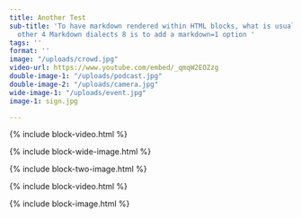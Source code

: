 ```yaml
---
title: Another Test
sub-title: 'To have markdown rendered within HTML blocks, what is usually 5 done in
  other 4 Markdown dialects 8 is to add a markdown=1 option '
tags: ''
format: ''
image: "/uploads/crowd.jpg"
video-url: https://www.youtube.com/embed/_qmqW2EOZzg
double-image-1: "/uploads/podcast.jpg"
double-image-2: "/uploads/camera.jpg"
wide-image-1: "/uploads/event.jpg"
image-1: sign.jpg

---
```

{% include block-video.html %}

{% include block-wide-image.html %}

{% include block-two-image.html %}

{% include block-video.html %}

{% include block-image.html %}